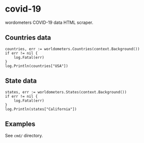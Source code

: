 # covid-19

wordometers COVID-19 data HTML scraper.

## Countries data
```
countries, err := worldometers.Countries(context.Background())
if err != nil {
    log.Fatal(err)
}
log.Println(countries["USA"])
```

## State data
```
states, err := worldometers.States(context.Background())
if err != nil {
    log.Fatal(err)
}
log.Println(states["California"])
```

## Examples
See `cmd/` directory.
